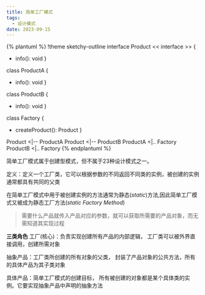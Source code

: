 ```yaml
---
title: 简单工厂模式
tags: 
  - 设计模式
date: 2023-09-15
---
```


{% plantuml %}
!theme sketchy-outline
interface Product << interface >> {
  + info(): void
}

class ProductA {
  + info(): void
}

class ProductB {
  + info(): void
}

class Factory {
  + createProduct(): Product
}

Product <|-- ProductA
Product <|-- ProductB
ProductA <|.. Factory
ProductB <|.. Factory
{% endplantuml %}

简单工厂模式属于创建型模式，但不属于23种设计模式之一。

定义：定义一个工厂类，它可以根据参数的不同返回不同类的实例，被创建的实例通常都具有共同的父类

在简单工厂模式中用于被创建实例的方法通常为静态(*static*)方法,因此简单工厂模式又被成为静态工厂方法(*static Factory Method*)

> 需要什么产品就传入产品对应的参数，就可以获取所需要的产品对象，而无需知道其实现过程

**三类角色**
工厂(核心)：负责实现创建所有产品的内部逻辑，
工厂类可以被外界直接调用，创建所需对象

抽象产品：工厂类所创建的所有对象的父类，
封装了产品对象的公共方法，所有的具体产品为其子类对象

具体产品：简单工厂模式的创建目标，
所有被创建的对象都是某个具体类的实例。它要实现抽象产品中声明的抽象方法
